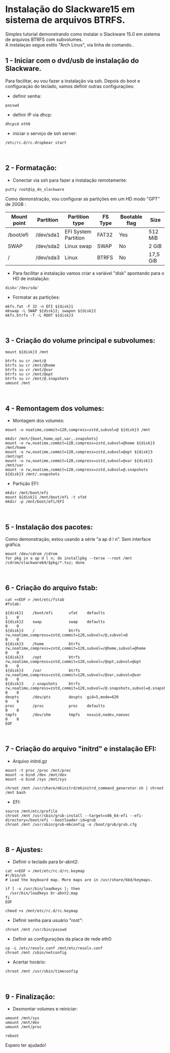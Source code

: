 # Instalação do Slackware15 em sistema de arquivos BTRFS.

Simples tutorial demonstrando como instalar o Slackware 15.0  em sistema de arquivos BTRFS com subvolumes.  
A instalaçao segue estilo "Arch Linux", via linha de comando..

## 1 - Iniciar com o dvd/usb de instalação do Slackware. 

Para facilitar, eu vou fazer a instalação via ssh. Depois do boot e configuração do teclado, vamos definir outras configurações:

- definir senha:
```
passwd
```

- definir IP via dhcp:
```
dhcpcd eth0
```

- iniciar o serviço de ssh server:
```
/etc/rc.d/rc.dropbear start
```
<br>

## 2 - Formatação:

- Conectar via ssh para fazer a instalação remotamente:
```
putty root@ip_do_slackware
```

Como demonstração, vou configurar as partições em um HD modo "GPT" de 20GB :  

| Mount point | Partition | Partition type | FS Type     | Bootable flag | Size   |
|-----------|-----------|---------------------|-----------|----|--------|
| /boot/efi | /dev/sda1 | EFI System Partition| FAT32 | Yes           | 512 MiB|
| SWAP      | /dev/sda2 | Linux swap | SWAP   | No            | 2 GiB |
| /         | /dev/sda3 | Linux | BTRFS       | No            | 17,5 GiB |

- Para facilitar a instalação vamos criar a variável "disk" apontando para o HD de instalação:
```
disk='/dev/sda'
```

- Formatar as partições:
```
mkfs.fat -F 32 -n EFI ${disk}1
mkswap -L SWAP ${disk}2; swapon ${disk}2
mkfs.btrfs -f -L ROOT ${disk}3
```
<br>

## 3 - Criação do volume principal e subvolumes:
```
mount ${disk}3 /mnt

btrfs su cr /mnt/@
btrfs su cr /mnt/@home
btrfs su cr /mnt/@var
btrfs su cr /mnt/@opt
btrfs su cr /mnt/@.snapshots
umount /mnt
```
<br>

## 4 - Remontagem dos volumes:

- Montagem dos volumes:
```
mount -o noatime,commit=120,compress=zstd,subvol=@ ${disk}3 /mnt

mkdir /mnt/{boot,home,opt,var,.snapshots}
mount -o rw,noatime,commit=120,compress=zstd,subvol=@home ${disk}3 /mnt/home
mount -o rw,noatime,commit=120,compress=zstd,subvol=@opt ${disk}3 /mnt/opt
mount -o rw,noatime,commit=120,compress=zstd,subvol=@var ${disk}3 /mnt/var
mount -o rw,noatime,commit=120,compress=zstd,subvol=@.snapshots ${disk}3 /mnt/.snapshots
```

- Partição EFI:
```
mkdir /mnt/boot/efi
mount ${disk}1 /mnt/boot/efi -t vfat
mkdir -p /mnt/boot/efi/EFI
```
<br>

## 5 - Instalação dos pacotes:

Como demonstração, estou usando a série "a ap d l n". Sem interface gráfica.
```
mount /dev/cdrom /cdrom
for pkg in a ap d l n; do installpkg --terse --root /mnt /cdrom/slackware64/$pkg/*.txz; done
```
<br>

## 6 - Criação do arquivo fstab:
```
cat <<EOF > /mnt/etc/fstab
#fstab:
      
${disk}1    /boot/efi       vfat    defaults                                                                        1    0
${disk}2    swap            swap    defaults                                                                        0    0
${disk}3    /               btrfs   rw,noatime,compress=zstd,commit=120,subvol=/@,subvol=@                          0    0
${disk}3    /home           btrfs   rw,noatime,compress=zstd,commit=120,subvol=/@home,subvol=@home                  0    0
${disk}3    /opt            btrfs   rw,noatime,compress=zstd,commit=120,subvol=/@opt,subvol=@opt                    0    0
${disk}3    /var            btrfs   rw,noatime,compress=zstd,commit=120,subvol=/@var,subvol=@var                    0    0
${disk}3    /.snapshots     btrfs   rw,noatime,compress=zstd,commit=120,subvol=/@.snapshots,subvol=@.snapshots      0    0
devpts      /dev/pts        devpts  gid=5,mode=620                                                                  0    0
proc        /proc           proc    defaults                                                                        0    0
tmpfs       /dev/shm        tmpfs   nosuid,nodev,noexec                                                             0    0
EOF
```
<br>  

## 7 - Criação do arquivo "initrd" e instalação EFI:

- Arquivo initrd.gz
```
mount -t proc /proc /mnt/proc
mount -o bind /dev /mnt/dev
mount -o bind /sys /mnt/sys

chroot /mnt /usr/share/mkinitrd/mkinitrd_command_generator.sh | chroot /mnt bash
```

- EFI:
```
source /mnt/etc/profile
chroot /mnt /usr/sbin/grub-install --target=x86_64-efi --efi-directory=/boot/efi --bootloader-id=grub
chroot /mnt /usr/sbin/grub-mkconfig -o /boot/grub/grub.cfg
```
<br>

## 8 - Ajustes:

- Definir o teclado para br-abnt2:
```
cat <<EOF > /mnt/etc/rc.d/rc.keymap
#!/bin/sh
# Load the keyboard map. More maps are in /usr/share/kbd/keymaps.

if [ -x /usr/bin/loadkeys ]; then
  /usr/bin/loadkeys br-abnt2.map
fi
EOF

chmod +x /mnt/etc/rc.d/rc.keymap
```

- Definir senha para usuário "root":
```
chroot /mnt /usr/bin/passwd
```

- Definir as configurações da placa de rede eth0:
```
cp -L /etc/resolv.conf /mnt/etc/resolv.conf
chroot /mnt /sbin/netconfig
```

- Acertar horário:
```
chroot /mnt /usr/sbin/timeconfig  
```
<br>

## 9 - Finalização:

- Desmontar volumes e reiniciar:
```
umount /mnt/sys
umount /mnt/dev
umount /mnt/proc

reboot
```

Espero ter ajudado!

